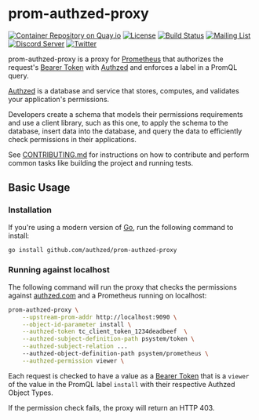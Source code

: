 # prom-authzed-proxy

[![Container Repository on Quay.io](https://quay.io/repository/authzed/prom-authzed-proxy/status "Docker Repository on Quay.io")](https://quay.io/repository/authzed/prom-authzed-proxy)
[![License](https://img.shields.io/badge/license-Apache--2.0-blue.svg)](https://www.apache.org/licenses/LICENSE-2.0.html)
[![Build Status](https://github.com/authzed/prom-authzed-proxy/workflows/Build%20&%20Test/badge.svg)](https://github.com/authzed/prom-authzed-proxy/actions)
[![Mailing List](https://img.shields.io/badge/email-google%20groups-4285F4)](https://groups.google.com/g/authzed-oss)
[![Discord Server](https://img.shields.io/discord/844600078504951838?color=7289da&logo=discord "Discord Server")](https://discord.gg/jTysUaxXzM)
[![Twitter](https://img.shields.io/twitter/follow/authzed?color=%23179CF0&logo=twitter&style=flat-square)](https://twitter.com/authzed)

prom-authzed-proxy is a proxy for [Prometheus] that authorizes the request's [Bearer Token] with [Authzed] and enforces a label in a PromQL query.

[Authzed] is a database and service that stores, computes, and validates your application's permissions.

Developers create a schema that models their permissions requirements and use a client library, such as this one, to apply the schema to the database, insert data into the database, and query the data to efficiently check permissions in their applications.

See [CONTRIBUTING.md] for instructions on how to contribute and perform common tasks like building the project and running tests.

[Prometheus]: https://prometheus.io
[prom-label-proxy]: https://github.com/prometheus-community/prom-label-proxy
[Bearer Token]: https://datatracker.ietf.org/doc/html/rfc6750#section-2.1
[Authzed]: https://authzed.com
[CONTRIBUTING.md]: CONTRIBUTING.md

## Basic Usage

### Installation

If you're using a modern version of [Go], run the following command to install:

```sh
go install github.com/authzed/prom-authzed-proxy
```

[Go]: https://golang.org/dl/

### Running against localhost

The following command will run the proxy that checks the permissions against [authzed.com] and a Prometheus running on localhost:

```sh
prom-authzed-proxy \
    --upstream-prom-addr http://localhost:9090 \
    --object-id-parameter install \
    --authzed-token tc_client_token_1234deadbeef  \
    --authzed-subject-definition-path psystem/token \
    --authzed-subject-relation ...
    --authzed-object-definition-path psystem/prometheus \
    --authzed-permission viewer \
```

Each request is checked to have a value as a [Bearer Token] that is a `viewer` of the value in the PromQL label `install` with their respective Authzed Object Types.

If the permission check fails, the proxy will return an HTTP 403.

[authzed.com]: https://authzed.com
[Bearer Token]: https://datatracker.ietf.org/doc/html/rfc6750#section-2.1
